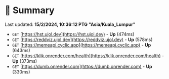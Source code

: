 # 📖 Summary
Last updated: **15/2/2024, 10:36:12 PTG "Asia/Kuala_Lumpur"**

- `GET` [https://hst.ujol.dev](https://hst.ujol.dev) - **Up** (474ms)
- `GET` [https://reddviz.ujol.dev](https://reddviz.ujol.dev) - **Up** (578ms)
- `GET` [https://memeapi.cyclic.app](https://memeapi.cyclic.app) - **Up** (643ms)
- `GET` [https://klik.onrender.com/health](https://klik.onrender.com/health) - **Up** (373ms)
- `GET` [https://dumb.onrender.com](https://dumb.onrender.com) - **Up** (330ms)
